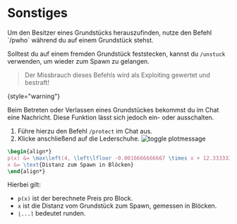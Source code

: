# Sonstiges

<tabs>
<tab title="Befehle" id="plot-commands">

<deflist>
<def title="Besitzer herausfinden" id="plot-get-owner">
Um den Besitzer eines Grundstücks herauszufinden, nutze den Befehl `/pwho` während du auf einem Grundstück stehst.
</def>
</deflist>

<deflist>
<def title="Feststecken" id="plot-unstuck">

Solltest du auf einem fremden Grundstück feststecken, kannst du `/unstuck` verwenden, um wieder
zum Spawn zu gelangen.
> Der Missbrauch dieses Befehls wird als Exploiting gewertet und bestraft!
>
{style="warning"}
</def>
</deflist>
</tab>

<tab title="Weiteres" id="plot-other">
<deflist>
<def title="Grundstücksnachrichten" id="plot-messages">  

Beim Betreten oder Verlassen eines Grundstückes bekommst du im Chat eine Nachricht.
Diese Funktion lässt sich jedoch ein- oder ausschalten.
1. Führe hierzu den Befehl `/protect` im Chat aus.
2. Klicke anschließend auf die Lederschuhe. ![toggle plotmessage](plot-toggle-plotmessage.png)
</def>
</deflist>
</tab>

<tab title="Berechnung" id="plot-calculation">

<deflist>
<def title="Berechnung des Grundstückes" id="plot-price-calculation">

````tex
\begin{align*}
p(x) &= \max\left(4, \left\lfloor -0.0016666666667 \times x + 12.3333333333 \right\rceil \right) \\
x &= \text{Distanz zum Spawn in Blöcken}
\end{align*}
````
Hierbei gilt:
- `p(x)` ist der berechnete Preis pro Block.
- `x` ist die Distanz vom Grundstück zum Spawn, gemessen in Blöcken.
- `⌊...⌉` bedeutet runden.
</def>
</deflist>

</tab>
</tabs>